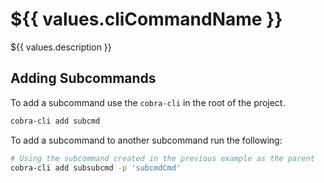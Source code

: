 # ${{ values.cliCommandName }}

${{ values.description }}

## Adding Subcommands

To add a subcommand use the `cobra-cli` in the root of the project.

``` bash
cobra-cli add subcmd
```

To add a subcommand to another subcommand run the following:

``` bash
# Using the subcommand created in the previous example as the parent
cobra-cli add subsubcmd -p 'subcmdCmd'
```
